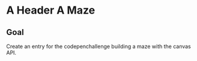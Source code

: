 # A Header A Maze

<!-- ##[Live Demo]() -->

## Goal

Create an entry for the codepenchallenge building a maze with the canvas API.
